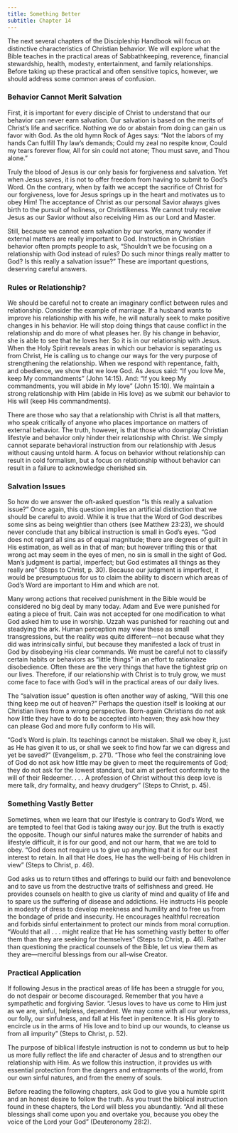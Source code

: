 ```yaml
---
title: Something Better
subtitle: Chapter 14
---
```


The next several chapters of the Discipleship Handbook will focus on distinctive characteristics of Christian behavior. We will explore what the Bible teaches in the practical areas of Sabbathkeeping, reverence, financial stewardship, health, modesty, entertainment, and family relationships. Before taking up these practical and often sensitive topics, however, we should address some common areas of confusion.

### Behavior Cannot Merit Salvation

First, it is important for every disciple of Christ to understand that our behavior can never earn salvation. Our salvation is based on the merits of Christ’s life and sacrifice. Nothing we do or abstain from doing can gain us favor with God. As the old hymn Rock of Ages says: “Not the labors of my hands Can fulfill Thy law’s demands; Could my zeal no respite know, Could my tears forever flow, All for sin could not atone; Thou must save, and Thou alone.”

Truly the blood of Jesus is our only basis for forgiveness and salvation. Yet when Jesus saves, it is not to offer freedom from having to submit to God’s Word. On the contrary, when by faith we accept the sacrifice of Christ for our forgiveness, love for Jesus springs up in the heart and motivates us to obey Him! The acceptance of Christ as our personal Savior always gives birth to the pursuit of holiness, or Christlikeness. We cannot truly receive Jesus as our Savior without also receiving Him as our Lord and Master.

Still, because we cannot earn salvation by our works, many wonder if external matters are really important to God. Instruction in Christian behavior often prompts people to ask, “Shouldn’t we be focusing on a relationship with God instead of rules? Do such minor things really matter to God? Is this really a salvation issue?” These are important questions, deserving careful answers.

### Rules or Relationship?

We should be careful not to create an imaginary conflict between rules and relationship. Consider the example of marriage. If a husband wants to improve his relationship with his wife, he will naturally seek to make positive changes in his behavior. He will stop doing things that cause conflict in the relationship and do more of what pleases her. By his change in behavior, she is able to see that he loves her. So it is in our relationship with Jesus. When the Holy Spirit reveals areas in which our behavior is separating us from Christ, He is calling us to change our ways for the very purpose of strengthening the relationship. When we respond with repentance, faith, and obedience, we show that we love God. As Jesus said: “If you love Me, keep My commandments” (John 14:15). And: “If you keep My commandments, you will abide in My love” (John 15:10). We maintain a strong relationship with Him (abide in His love) as we submit our behavior to His will (keep His commandments).

There are those who say that a relationship with Christ is all that matters, who speak critically of anyone who places importance on matters of external behavior. The truth, however, is that those who downplay Christian lifestyle and behavior only hinder their relationship with Christ. We simply cannot separate behavioral instruction from our relationship with Jesus without causing untold harm. A focus on behavior without relationship can result in cold formalism, but a focus on relationship without behavior can result in a failure to acknowledge cherished sin.

### Salvation Issues

So how do we answer the oft-asked question “Is this really a salvation issue?” Once again, this question implies an artificial distinction that we should be careful to avoid. While it is true that the Word of God describes some sins as being weightier than others (see Matthew 23:23), we should never conclude that any biblical instruction is small in God’s eyes. “God does not regard all sins as of equal magnitude; there are degrees of guilt in His estimation, as well as in that of man; but however trifling this or that wrong act may seem in the eyes of men, no sin is small in the sight of God. Man’s judgment is partial, imperfect; but God estimates all things as they really are” (Steps to Christ, p. 30). Because our judgment is imperfect, it would be presumptuous for us to claim the ability to discern which areas of God’s Word are important to Him and which are not.

Many wrong actions that received punishment in the Bible would be considered no big deal by many today. Adam and Eve were punished for eating a piece of fruit. Cain was not accepted for one modification to what God asked him to use in worship. Uzzah was punished for reaching out and steadying the ark. Human perception may view these as small transgressions, but the reality was quite different—not because what they did was intrinsically sinful, but because they manifested a lack of trust in God by disobeying His clear commands. We must be careful not to classify certain habits or behaviors as “little things” in an effort to rationalize disobedience. Often these are the very things that have the tightest grip on our lives. Therefore, if our relationship with Christ is to truly grow, we must come face to face with God’s will in the practical areas of our daily lives.

The “salvation issue” question is often another way of asking, “Will this one thing keep me out of heaven?” Perhaps the question itself is looking at our Christian lives from a wrong perspective. Born-again Christians do not ask how little they have to do to be accepted into heaven; they ask how they can please God and more fully conform to His will.

“God’s Word is plain. Its teachings cannot be mistaken. Shall we obey it, just as He has given it to us, or shall we seek to find how far we can digress and yet be saved?” (Evangelism, p. 271). “Those who feel the constraining love of God do not ask how little may be given to meet the requirements of God; they do not ask for the lowest standard, but aim at perfect conformity to the will of their Redeemer. . . . A profession of Christ without this deep love is mere talk, dry formality, and heavy drudgery” (Steps to Christ, p. 45).

### Something Vastly Better

Sometimes, when we learn that our lifestyle is contrary to God’s Word, we are tempted to feel that God is taking away our joy. But the truth is exactly the opposite. Though our sinful natures make the surrender of habits and lifestyle difficult, it is for our good, and not our harm, that we are told to obey. “God does not require us to give up anything that it is for our best interest to retain. In all that He does, He has the well-being of His children in view” (Steps to Christ, p. 46).

God asks us to return tithes and offerings to build our faith and benevolence and to save us from the destructive traits of selfishness and greed. He provides counsels on health to give us clarity of mind and quality of life and to spare us the suffering of disease and addictions. He instructs His people in modesty of dress to develop meekness and humility and to free us from the bondage of pride and insecurity. He encourages healthful recreation and forbids sinful entertainment to protect our minds from moral corruption. “Would that all . . . might realize that He has something vastly better to offer them than they are seeking for themselves” (Steps to Christ, p. 46). Rather than questioning the practical counsels of the Bible, let us view them as they are—merciful blessings from our all-wise Creator.

### Practical Application

If following Jesus in the practical areas of life has been a struggle for you, do not despair or become discouraged. Remember that you have a sympathetic and forgiving Savior. “Jesus loves to have us come to Him just as we are, sinful, helpless, dependent. We may come with all our weakness, our folly, our sinfulness, and fall at His feet in penitence. It is His glory to encircle us in the arms of His love and to bind up our wounds, to cleanse us from all impurity” (Steps to Christ, p. 52).

The purpose of biblical lifestyle instruction is not to condemn us but to help us more fully reflect the life and character of Jesus and to strengthen our relationship with Him. As we follow this instruction, it provides us with essential protection from the dangers and entrapments of the world, from our own sinful natures, and from the enemy of souls.

Before reading the following chapters, ask God to give you a humble spirit and an honest desire to follow the truth. As you trust the biblical instruction found in these chapters, the Lord will bless you abundantly. “And all these blessings shall come upon you and overtake you, because you obey the voice of the Lord your God” (Deuteronomy 28:2).